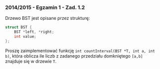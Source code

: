 ### 2014/2015 - Egzamin 1 - Zad. 1.2

Drzewo BST jest opisane przez strukturę:
```cpp
struct BST {
    BST *left, *right;
    int value;
};
```

Proszę zaimplementować funkcję `int countInterval(BST *T, int a, int b)`, która oblicza ile liczb z zadanego przedziału domkniętego `[a,b]` znajduje się w drzewie `T`.
